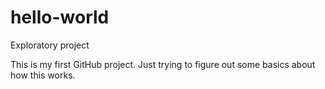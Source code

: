 # hello-world
Exploratory project

This is my first GitHub project. Just trying to figure out some basics about how this works.
